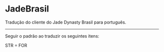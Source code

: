 JadeBrasil
==========

Tradução do cliente do Jade Dynasty Brasil para português.


----

Seguir o padrão ao traduzir os seguintes itens:

STR = FOR
